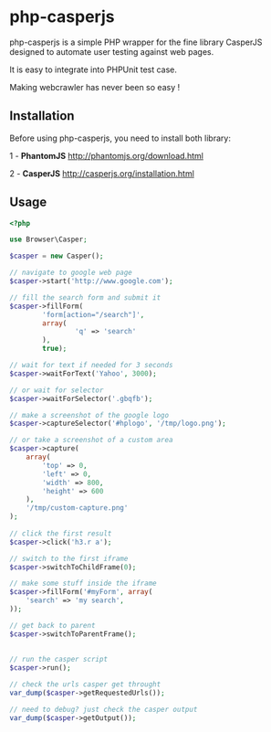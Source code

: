 php-casperjs
============

php-casperjs is a simple PHP wrapper for the fine library CasperJS designed to automate 
user testing against web pages.

It is easy to integrate into PHPUnit test case.

Making webcrawler has never been so easy !

Installation
------------

Before using php-casperjs, you need to install both library:

1 - **PhantomJS** http://phantomjs.org/download.html

2 - **CasperJS** http://casperjs.org/installation.html

Usage
-----

```php
<?php

use Browser\Casper;

$casper = new Casper();

// navigate to google web page
$casper->start('http://www.google.com');

// fill the search form and submit it
$casper->fillForm(
        'form[action="/search"]',
        array(
                'q' => 'search'
        ),
        true);

// wait for text if needed for 3 seconds
$casper->waitForText('Yahoo', 3000);

// or wait for selector
$casper->waitForSelector('.gbqfb');

// make a screenshot of the google logo
$casper->captureSelector('#hplogo', '/tmp/logo.png');

// or take a screenshot of a custom area
$casper->capture(
    array(
        'top' => 0,
        'left' => 0,
        'width' => 800,
        'height' => 600
    ),
    '/tmp/custom-capture.png'
);
        
// click the first result
$casper->click('h3.r a');

// switch to the first iframe
$casper->switchToChildFrame(0);

// make some stuff inside the iframe
$casper->fillForm('#myForm', array(
    'search' => 'my search',
));

// get back to parent
$casper->switchToParentFrame();
        
       
// run the casper script
$casper->run();

// check the urls casper get throught
var_dump($casper->getRequestedUrls());

// need to debug? just check the casper output
var_dump($casper->getOutput());
        
```